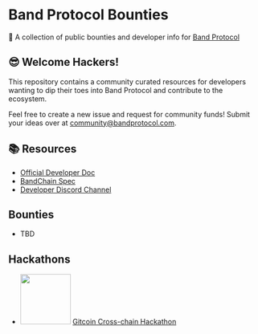 # Band Protocol Bounties
🎁 A collection of public bounties and developer info for [Band Protocol](https://bandprotocol.com)

## 😎 Welcome Hackers!

This repository contains a community curated resources for developers wanting to dip their toes into Band Protocol and contribute to the ecosystem.

Feel free to create a new issue and request for community funds! Submit your ideas over at [community@bandprotocol.com](mailto:community@bandprotocol.com).

## 📚 Resources

- [Official Developer Doc](https://docs.bandchain.org)
- [BandChain Spec](https://github.com/bandprotocol/bandchain/tree/master/spec)
- [Developer Discord Channel](https://100x.band/discord)


## Bounties
- TBD

## Hackathons

- <img src="https://c.gitcoin.co/gitcoin-cch-foreground-uncompressed.png" width="100" /> [Gitcoin Cross-chain Hackathon](https://gitcoin.co/hackathon/cross-chain)


